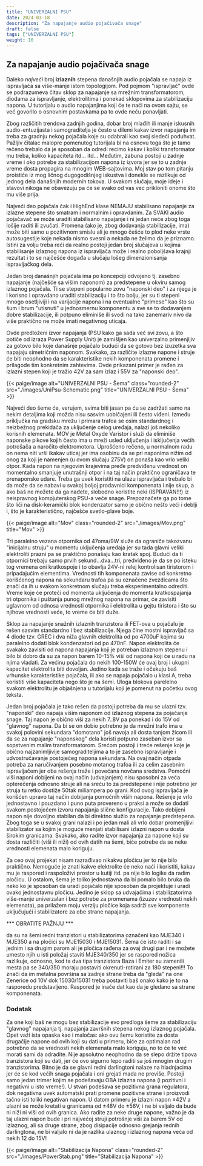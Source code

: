 ```yaml
---
title: "UNIVERZALNI PSU"
date: 2024-03-18
description: "Za napajanje audio pojačivača snage"
draft: false
tags: ["UNIVERZALNI PSU"]
weight: 10
---
```

## Za napajanje audio pojačivača snage

Daleko *najveći* broj **izlaznih** stepena današnjih audio pojačala se napaja iz ispravljača sa više-manje istom topologijom. Pod pojmom "ispravljač" ovde se podrazumeva čitav sklop za napajanje sa mrežnim transformatorom, diodama za ispravljanje, elektrolitima i ponekad sklopovima za stabilizaciju napona. U tutorijalu o audio napajanjima koji će te naći na ovom sajtu, se već govorilo o osnovnim postavkama pa to ovde neću ponavljati.

Zbog različitih trendova zadnjih godina, dobar broj mlađih ili manje iskusnih audio-entuzijasta i samograditelja je često u dilemi kakav izvor napajanja im treba za gradnju nekog pojačala koje su odabrali kao svoj sledeći poduhvat. Pažljiv čitalac malopre pomenutog tutorijala bi na osnovu toga što je tamo rečeno trebalo da je sposoban da odredi recimo kakav i koliki transformator mu treba, koliko kapaciteta itd... itd... Međutim, zabuna postoji u zadnje vreme i oko potrebe za stabilizacijom napona iz izvora jer se to u zadnje vreme dosta propagira na mnogim WEB-sajtovima. Moj stav po tom pitanju proistiće iz mog ličnog dugogodišnjeg iskustva i donekle se razlikuje od jednog dela današnjih modernih tokova. U svakom slučaju, moje ideje i stavovi nikoga ne obavezuju pa će se svako od vas vec prikloniti onome što mu više prija.

Najveći deo pojačala čak i HighEnd klase NEMAJU stabilisano napajanje za izlazne stepene što smatram i normalnim i opravdanim. Za SVAKI audio pojačavač se može uraditi stabilisano napajanje i ni jedan neće zbog toga lošije raditi ili zvučati. Promena (ako je, zbog dodavanja stabilizacije, ima) može biti samo u pozitivnom smislu ali je mnogo češće to plod neke vrste autosugestije koje nekada nismo svesni a nekada ne želimo da je priznamo. Istini za volju treba reći da realno postoji jedan broj slučajeva u kojima stabilisanje izlaznog napona iz ispravljača može i realno poboljšava krajnji rezultat i to se najčešće događa u slučaju lošeg dimenzionisanja ispravljačkog dela.

Jedan broj današnjih pojačala ima po koncepciji odvojeno tj. zasebno napajanje (najčešće sa višim naponom) za predstepene u okviru samog izlaznog pojačala. Ti se stepeni popularno zovu "naponski deo" i za njega je i korisno i opravdano uraditi stabilizaciju i to što bolju, jer su ti stepeni mnogo osetljiviji i na varijacije napona i na eventualne "primese" kao što su šum i brum "utisnuti" u jednosmernu komponentu a sve se to dodavanjem dobre stabilizacije, ili potpuno eliminiše ili svodi na tako zanemariv nivo da više praktično ne može imati negativnog uticaja.

Ovde predloženi izvor napajanja (PSU kako ga sada već svi zovu, a što potiče od izraza Power Supply Unit) je zamišljen kao univerzalno primenjljiv za gotovo bilo koje današnje pojačalo budući da se gotovo bez izuzetka sva napajaju simetričnim naponom. Svakako, za različite izlazne napone i struje će biti neophodno da se karakteristike nekih komponenata promene i prilagode tim konkretnim zahtevima. Ovde prikazani primer je rađen za izlazni stepen koji je tražio 42V za sam izlaz i 55V za "naponski deo".

<p>{{< paige/image alt="UNIVERZALNI PSU - Šema" class="rounded-2" src="./images/UniPsu-Schematic.png" title="UNIVERZALNI PSU - Šema" >}}</p>

Najveći deo šeme će, verujem, svima biti jasan pa ću se zadržati samo na nekim detaljima koji možda nisu sasvim uobičajeni ili često viđeni. Između priključka na gradsku mrežu i primara trafoa se osim standardnog i neizbežnog prekidača za uključenje celog uređaja, nalazi još nekoliko korisnih elemenata. MOV je Metal Oxyde Varistor i služi da eliminiše naponske pikove kojih često ima u mreži usled uključenja i isključenja većih potrošača a naročito elektromotora. Uprošćeno rečeno, u normalnom radu on nema niti vrši ikakav uticaj jer ima osobinu da se pri naponima nižim od onog za koji je namenjen (u ovom slučaju 275V) on ponaša kao vrlo veliki otpor. Kada napon na njegovim krajevima pređe predviđenu vrednost on momentalno smanjuje unutrašnji otpor i na taj način praktično ograničava te prenaponske udare. Treba ga uvek koristiti na ulazu ispravljača i trebalo bi da može da se nabavi u svakoj boljoj prodavnici komponenata i nije skup, a ako baš ne možete da ga nađete, slobodno koristite neki (ISPRAVAN!!!) iz neispravnog kompjuterskog PSU-a veće snage. Prepoznačete ga po tome što liči na disk-keramički blok kondenzator samo je obično nešto veći i deblji i, što je karakteristično, najčešće svetlo-plave boje.

<p>{{< paige/image alt="Mov" class="rounded-2" src="./images/Mov.png" title="Mov" >}}</p>

Tri paralelno vezana otpornika od 47oma/9W služe da ograniče takozvanu "inicijalnu struju" u momentu uključenja uređaja jer su tada glavni veliki elektroliti prazni pa se praktično ponašaju kao kratak spoj. Budući da ti otpornici trebaju samo prvih sekund...dva...tri, predviđeno je da se po isteku tog vremena oni kratkospoje i to obavlja 24V-ni relej kontrolisan tiristorom i pripadajućim elementima. Vrednosti tih komponenata zavise od konkretno korišćenog napona na sekundaru trafoa pa su označene zvezdicama što znači da ih u svakom konkretnom slučaju treba eksperimentalno odrediti. Vreme koje će proteći od momenta uključenja do momenta kratkospajanja tri otpornika i puštanja punog mrežnog napona na primar, će zavisiti uglavnom od odnosa vrednosti otpornika i elektrolita u gejtu tiristora i što su njihove vrednosti veće, to vreme će biti duže.

Sklop za napajanje snažnih izlaznih tranzistora ili FET-ova u pojačalu je rešen sasvim standardno i bez stabilizacije. Njega čine mostni ispravljač sa 4 diode tzv. GREC i dva niža glavnih elektrolita od po 4700uF kojima su paralelno dodati blok kondenzatori od po 470nF. Napon elektrolita će svakako zavisiti od napona napajanja koji je potreban izlaznom stepenu i bilo bi dobro da su za napon barem 10-15% viši od napona koji će u radu na njima vladati. Za većinu pojačala do nekih 100-150W će ovaj broj i ukupni kapacitet elektrolita biti dovoljan. Jedino kada se traže i očekuju baš vrhunske karakteristike pojačala, ili ako se napaja pojačalo u klasi A, treba koristiti više kapaciteta nego što je na šemi. Uloga blokova parelelno svakom elektrolitu je objašnjena u tutorijalu koji je pomenut na početku ovog teksta.

Jedan broj pojačala je tako rešen da postoji potreba da mu se ulazni tzv. "naponski" deo napaja višim naponom od izlaznog stepena za pojačanje snage. Taj napon je obično viši za nekih 7..8V pa ponekad i do 15V od "glavnog" napona. Da bi se on dobio potrebno je da mrežni trafo ima u svakoj polovini sekundara "domotano" još navoja ali dosta tanjom žicom ili da se za napajanje "naponskog" dela koristi potpuno zaseban izvor sa sopstvenim malim transformatorom. Srećom postoji i treće rešenje koje je obično najzanimljivije samograditeljima a to je zasebno ispravljanje i udvostručavanje postojećeg napona sekundara. Na ovaj način otpada potreba za naručivanjem posebno motanog trafoa ili za celim zasebnim ispravljačem jer oba rešenja traže i povećana novčana sredstva. Pomoćni viši naponi dobijeni na ovaj način (udvajanjem) nisu sposobni za veća opterečenja odnosno struje ali na sreću to za predstepene i nije potrebno jer struja tu retko dostiže 50tak miliampera po grani. Kod ovog ispravljača je korišćen upravo taj način dobijanja pomoćnih viših napona. Rešenje je vrlo jednostavno i pouzdano i puno puta provereno u praksi a može se dodati svakom postojećem izvoru napajanja slične konfiguracije. Tako dobijeni napon nije dovoljno stabilan da bi direktno služio za napajanje predstepena. Zbog toga se u svakoj grani nalazi i po jedan mali ali vrlo dobar promenjljivi stabilizator sa kojim je moguće menjati stabilisani izlazni napon u dosta širokim granicama. Svakako, ako radite izvor napajanja za napone koji su dosta različiti (viši ili niži) od ovih datih na šemi, biće potrebe da se neke vrednosti elemenata malo koriguju.

Za ceo ovaj projekat nisam razrađivao nikakvu pločicu jer to nije bilo praktično. Nemoguće je znati kakve elektrolite će neko naći i koristiti, kakav mu je raspored i raspoloživi prostor u kutiji itd. pa nije bilo logike da radim pločicu. U ostalom, šema je toliko jednostavna da bi pomalo bilo bruka da neko ko je sposoban da uradi pojačalo nije sposoban da projektuje i uradi ovako jednostavnu pločicu. Jedino je sklop sa udvajačima i stabilizatorima više-manje univerzalan i bez potrebe za promenama (izuzev vrednosti nekih elemenata), pa prilažem moju verziju pločice koja sadrži sve komponente uključujući i stabilizatore za obe strane napajanja.

<p style="color="red">*** OBRATITE PAŽNJU ***</p> da su na šemi redni tranzistori u stabilizatorima označeni kao MJE340 i MJE350 a na pločici su MJE15030 i MJE15031. Šema će isto raditi i sa jednim i sa drugim parom ali je pločica rađena za ovaj drugi par i ne možete umesto njih u isti položaj staviti MJE340/350 jer se raspored nožica razlikuje, odnosno, kod ta dva tipa tranzistora Baza i Emiter su zamenili mesta pa se 340/350 moraju postaviti okrenuti-rotirani za 180 stepeni!!! To znači da im metalna površina sa zadnje strane treba da "gleda" na one Zenerice od 10V dok 15030/15031 treba postaviti baš onako kako je to na rasporedu predstavljeno. Raspored je inače dat kao da je gledano sa strane komponenata.

### Dodatak

Za one koji baš ne mogu bez stabilizacije evo predloga šeme za stabilizaciju "glavnog" napajanja tj. napajanja završnih stepena nekog izlaznog pojačala. Opet važi ista opaska kao i maločas: ako ovu šemu koristite za dosta drugačije napone od ovih koji su dati u primeru, biće za optimalan rad potrebno da se vrednosti nekih elemenata malo koriguju, no to će te već morati sami da odradite. Nije apsolutno neophodno da se slepo držite tipova tranzistora koji su dati, jer će ovo sigurno lepo raditi sa još mnogim drugim tranzistorima. Bitno je da se glavni redni darlingtoni nalaze na hladnjacima jer će se kod većih snaga pojačala i oni grejati mada ne previše. Postoji samo jedan trimer kojim se podešavaju OBA izlazna napona (i pozitivni i negativni u isto vreme!). U stvari podešava se pozitivna grana regulatora, dok negativna uvek automatski prati promene pozitivne strane i proizvodi tačno isti toliki negativan napon. U datom primeru je izlazni napon ±42V a ulazni se može kretati u granicama od ±48V do ±56V, i ne bi valjalo da bude ni niži ni viši od ovih granica. Ako radite za neke druge napone, važno je da taj ulazni napon bude i pri najvećoj struji potrošnje viši za barem 5V od izlaznog, ali sa druge strane, zbog disipacije odnosno grejanja rednih darlingtona, ne bi valjalo ni da je razlika ulaznog i izlaznog napona veća od nekih 12 do 15V!

<p>{{< paige/image alt="Stabilizacija Napona" class="rounded-2" src="./images/PowerStab.png" title="Stabilizacija Napona" >}}</p>
